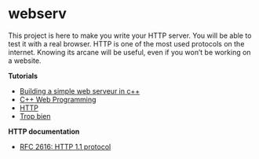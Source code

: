 # webserv
This project is here to make you write your HTTP server. You will be able to test it with a real browser. HTTP is one of the most used protocols on the internet. Knowing its arcane will be useful, even if you won’t be working on a website.


**Tutorials**
- [Building a simple web serveur in c++](https://ncona.com/2019/04/building-a-simple-server-with-cpp/)
- [C++ Web Programming](https://www.tutorialspoint.com/cplusplus/cpp_web_programming.htm)
- [HTTP](https://developer.mozilla.org/en-US/docs/Web/HTTP)
- [Trop bien](https://medium.com/from-the-scratch/http-server-what-do-you-need-to-know-to-build-a-simple-http-server-from-scratch-d1ef8945e4fa)

**HTTP documentation**
- [RFC 2616: HTTP 1.1 protocol](https://datatracker.ietf.org/doc/html/rfc2616)
